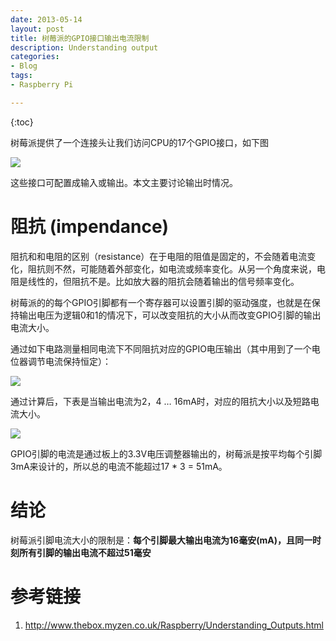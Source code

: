 ```yaml
---
date: 2013-05-14
layout: post
title: 树莓派的GPIO接口输出电流限制
description: Understanding output
categories:
- Blog
tags:
- Raspberry Pi

---
```


{:toc}

树莓派提供了一个连接头让我们访问CPU的17个GPIO接口，如下图

<img src="https://www.evernote.com/shard/s26/sh/92d52938-5bd9-46a7-9b05-478e9f30f5d7/b29dcc510983784a07472c8282330b30/deep/0/Screenshot%205/14/13%208:51%20PM.png"/>

这些接口可配置成输入或输出。本文主要讨论输出时情况。

# 阻抗 (impendance)
阻抗和和电阻的区别（resistance）在于电阻的阻值是固定的，不会随着电流变化，阻抗则不然，可能随着外部变化，如电流或频率变化。从另一个角度来说，电阻是线性的，但阻抗不是。比如放大器的阻抗会随着输出的信号频率变化。

树莓派的的每个GPIO引脚都有一个寄存器可以设置引脚的驱动强度，也就是在保持输出电压为逻辑0和1的情况下，可以改变阻抗的大小从而改变GPIO引脚的输出电流大小。

通过如下电路测量相同电流下不同阻抗对应的GPIO电压输出（其中用到了一个电位器调节电流保持恒定）：

<img src="https://www.evernote.com/shard/s26/sh/11008332-acac-4625-9b6a-963c97ec7498/1e6d153774b7e95214fe0c2bba9121d8/deep/0/Screenshot%205/14/13%2010:22%20PM.png"/>

通过计算后，下表是当输出电流为2，4 … 16mA时，对应的阻抗大小以及短路电流大小。

<img src="https://www.evernote.com/shard/s26/sh/7a411df0-56b1-4f76-bce5-54961bcfcfc7/4e46d9e28d7d01a34eb9e66ee28a5ba8/deep/0/Screenshot%205/14/13%2010:39%20PM.png"/>

GPIO引脚的电流是通过板上的3.3V电压调整器输出的，树莓派是按平均每个引脚3mA来设计的，所以总的电流不能超过17 * 3 = 51mA。

# 结论

树莓派引脚电流大小的限制是：**每个引脚最大输出电流为16毫安(mA)，且同一时刻所有引脚的输出电流不超过51毫安**

# 参考链接
1. http://www.thebox.myzen.co.uk/Raspberry/Understanding_Outputs.html